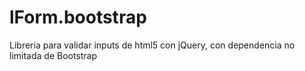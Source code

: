 # lForm.bootstrap
Libreria para validar inputs de html5 con jQuery, con dependencia no limitada de Bootstrap
